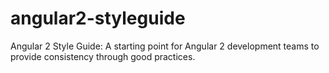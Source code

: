 # angular2-styleguide
Angular 2 Style Guide: A starting point for Angular 2 development teams to provide consistency through good practices.
